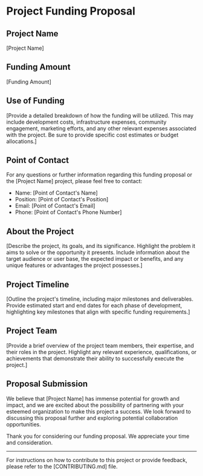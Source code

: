 # Project Funding Proposal

## Project Name
[Project Name]

## Funding Amount
[Funding Amount]

## Use of Funding
[Provide a detailed breakdown of how the funding will be utilized. This may include development costs, infrastructure expenses, community engagement, marketing efforts, and any other relevant expenses associated with the project. Be sure to provide specific cost estimates or budget allocations.]

## Point of Contact
For any questions or further information regarding this funding proposal or the [Project Name] project, please feel free to contact:

- Name: [Point of Contact's Name]
- Position: [Point of Contact's Position]
- Email: [Point of Contact's Email]
- Phone: [Point of Contact's Phone Number]

## About the Project
[Describe the project, its goals, and its significance. Highlight the problem it aims to solve or the opportunity it presents. Include information about the target audience or user base, the expected impact or benefits, and any unique features or advantages the project possesses.]

## Project Timeline
[Outline the project's timeline, including major milestones and deliverables. Provide estimated start and end dates for each phase of development, highlighting key milestones that align with specific funding requirements.]

## Project Team
[Provide a brief overview of the project team members, their expertise, and their roles in the project. Highlight any relevant experience, qualifications, or achievements that demonstrate their ability to successfully execute the project.]

## Proposal Submission
We believe that [Project Name] has immense potential for growth and impact, and we are excited about the possibility of partnering with your esteemed organization to make this project a success. We look forward to discussing this proposal further and exploring potential collaboration opportunities.

Thank you for considering our funding proposal. We appreciate your time and consideration.

---

For instructions on how to contribute to this project or provide feedback, please refer to the [CONTRIBUTING.md] file.
